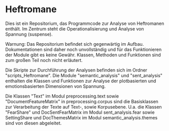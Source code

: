 # Heftromane


Dies ist ein Repositorium, das Programmcode zur Analyse von Heftromanen enthält. 
Im Zentrum steht die Operationalisierung und Analyse von Spannung (suspense).

Warnung: Das Repositorium befindet sich gegenwärtig im Aufbau. Dokumentationen sind daher noch unvollständig und für das Funktionieren der Module gibt es keine Gewähr. Klassen, Methoden und Funktionen sind zum großen Teil noch nicht erläutert.

Die Skripte zur Durchführung der Analysen befinden sich im Ordner "scripts_Heftromane". Die Module  "semantic_analysis" und "sent_analysis" enthalten die Klassen und Funktionen zur Analyse der plotbasierten und emotionsbasierten Dimensionen von Spannung. 

Die Klassen "Text" im Modul preprocessing.text sowie "DocumentFeatureMatrix" in preprocessing.corpus sind die Basisklassen zur Verarbeitung der Texte auf Text-, sowie Korpusebene. U.a. die Klassen "FearShare" und DocSentFearMatrix im Modul sent_analysis.fear sowie SettingShare und DocThemesMatrix im Modul semantic_analysis.themes  sind von diesen abgeleitet.
